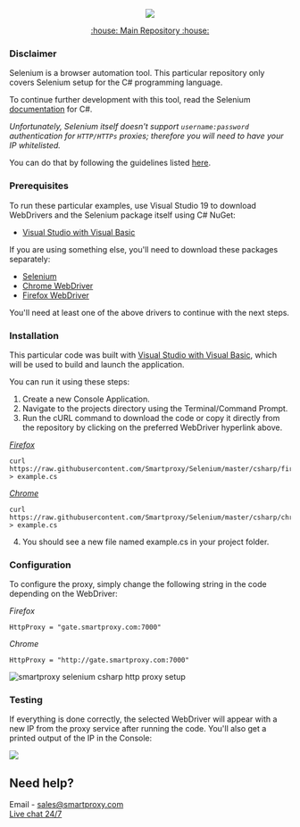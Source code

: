 <p align="center">
    <a href="https://smartproxy.com/"><img src="https://snipboard.io/3IyORg.jpg"></a>
  </a>
</p>

<p align="center">
    <a href="https://github.com/Smartproxy/Smartproxy"> :house: Main Repository :house: </a>
</p>

### Disclaimer

Selenium is a browser automation tool. This particular repository only covers Selenium setup for the C# programming language.

To continue further development with this tool, read the Selenium [documentation](https://seleniumhq.github.io/selenium/docs/api/dotnet/index.html) for C#.

*Unfortunately, Selenium itself doesn't support `username:password` authentication for `HTTP/HTTPs` proxies; therefore you will need to have your IP whitelisted.*

You can do that by following the guidelines listed [here](https://help.smartproxy.com/docs/residential-authentication-methods).

### Prerequisites

To run these particular examples, use Visual Studio 19 to download WebDrivers and the Selenium package itself using C# NuGet:

* [Visual Studio with Visual Basic](https://docs.microsoft.com/en-us/visualstudio/ide/quickstart-visual-basic-console?view=vs-2019)

If you are using something else, you'll need to download these packages separately:

- [Selenium](https://www.seleniumhq.org/download/)
- [Chrome WebDriver](https://chromedriver.chromium.org/downloads)
- [Firefox WebDriver](https://github.com/mozilla/geckodriver/releases)

You'll need at least one of the above drivers to continue with the next steps.

### Installation

This particular code was built with [Visual Studio with Visual Basic](https://docs.microsoft.com/en-us/visualstudio/ide/quickstart-visual-basic-console?view=vs-2019), which will be used to build and launch the application.

You can run it using these steps:

1. Create a new Console Application.
2. Navigate to the projects directory using the Terminal/Command Prompt.
3. Run the cURL command to download the code or copy it directly from the repository by clicking on the preferred WebDriver hyperlink above.

[*Firefox*](https://raw.githubusercontent.com/Smartproxy/Selenium/master/csharp/firefox/example.cs)

```
curl https://raw.githubusercontent.com/Smartproxy/Selenium/master/csharp/firefox/example.cs > example.cs
```

[*Chrome*](https://raw.githubusercontent.com/Smartproxy/Selenium/master/csharp/chrome/example.cs)

```
curl https://raw.githubusercontent.com/Smartproxy/Selenium/master/csharp/chrome/example.cs > example.cs
```

4. You should see a new file named example.cs in your project folder.

### Configuration

To configure the proxy, simply change the following string in the code depending on the WebDriver:

*Firefox*

```
HttpProxy = "gate.smartproxy.com:7000"
```

*Chrome*
```
HttpProxy = "http://gate.smartproxy.com:7000"
```

<img src="https://i.imgur.com/R0CPyut.png" alt="smartproxy selenium csharp http proxy setup">

### Testing

If everything is done correctly, the selected WebDriver will appear with a new IP from the proxy service after running the code. You'll also get a printed output of the IP in the Console:

<img src="https://i.imgur.com/kQOZsn9.png">

## Need help?
Email - sales@smartproxy.com
<br><a href="https://direct.lc.chat/12092754/">Live chat 24/7</a>
